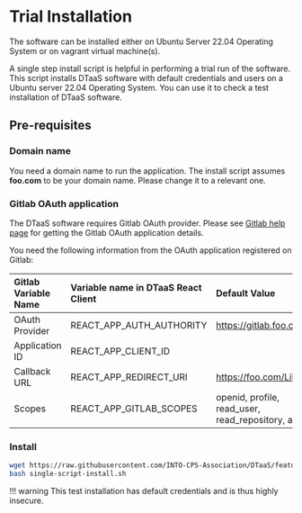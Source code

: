 # Trial Installation

The software can be installed either on
Ubuntu Server 22.04 Operating System or
on vagrant virtual machine(s).

A single step install script is helpful in performing a
trial run of the software. This script installs DTaaS software
with default credentials and users on a Ubuntu server 22.04
Operating System.
You can use it to check a test installation of DTaaS software.

## Pre-requisites

### Domain name

You need a domain name to run the application. The install script
assumes **foo.com** to be your domain name. Please change it
to a relevant one.

### Gitlab OAuth application

The DTaaS software requires Gitlab OAuth provider. Please see
[Gitlab help page](https://docs.gitlab.com/ee/integration/oauth_provider.html)
for getting the Gitlab OAuth application details.

You need the following information from the OAuth application registered on Gitlab:

| Gitlab Variable Name | Variable name in DTaaS React Client | Default Value |
|:---|:---|:---|
| OAuth Provider | REACT_APP_AUTH_AUTHORITY | https://gitlab.foo.com/ |
| Application ID | REACT_APP_CLIENT_ID |
| Callback URL | REACT_APP_REDIRECT_URI | https://foo.com/Library |
| Scopes | REACT_APP_GITLAB_SCOPES | openid, profile, read_user, read_repository, api |

### Install

```bash
wget https://raw.githubusercontent.com/INTO-CPS-Association/DTaaS/feature/distributed-demo/deploy/single-script-install.sh
bash single-script-install.sh
```

!!! warning
    This test installation has default credentials and is thus highly insecure.
